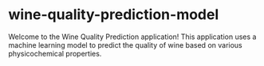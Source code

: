# wine-quality-prediction-model
Welcome to the Wine Quality Prediction application! This application uses a machine learning model to predict the quality of wine based on various physicochemical properties.
